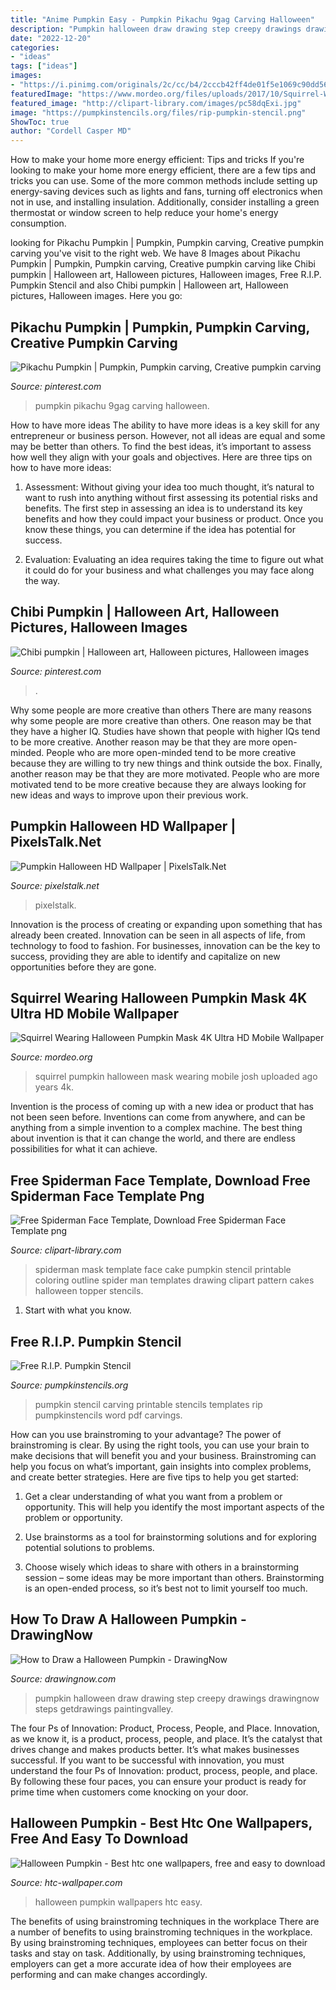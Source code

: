 ```yaml
---
title: "Anime Pumpkin Easy - Pumpkin Pikachu 9gag Carving Halloween"
description: "Pumpkin halloween draw drawing step creepy drawings drawingnow steps getdrawings paintingvalley"
date: "2022-12-20"
categories:
- "ideas"
tags: ["ideas"]
images:
- "https://i.pinimg.com/originals/2c/cc/b4/2cccb42ff4de01f5e1069c90dd564386.jpg"
featuredImage: "https://www.mordeo.org/files/uploads/2017/10/Squirrel-Wearing-Halloween-Pumpkin-Mask-HD-Mobile-Wallpaper-950x1520.jpg"
featured_image: "http://clipart-library.com/images/pc58dqExi.jpg"
image: "https://pumpkinstencils.org/files/rip-pumpkin-stencil.png"
ShowToc: true
author: "Cordell Casper MD"
---
```



How to make your home more energy efficient: Tips and tricks
If you're looking to make your home more energy efficient, there are a few tips and tricks you can use. Some of the more common methods include setting up energy-saving devices such as lights and fans, turning off electronics when not in use, and installing insulation. Additionally, consider installing a green thermostat or window screen to help reduce your home's energy consumption.

	

		
looking for Pikachu Pumpkin | Pumpkin, Pumpkin carving, Creative pumpkin carving you've visit to the right web. We have 8 Images about Pikachu Pumpkin | Pumpkin, Pumpkin carving, Creative pumpkin carving like Chibi pumpkin | Halloween art, Halloween pictures, Halloween images, Free R.I.P. Pumpkin Stencil and also Chibi pumpkin | Halloween art, Halloween pictures, Halloween images. Here you go:
		
    
## Pikachu Pumpkin | Pumpkin, Pumpkin Carving, Creative Pumpkin Carving

<img loading=lazy src="https://i.pinimg.com/736x/a1/6a/47/a16a47bd6fea4f4a1e0ec9031974ac39--halloween-scene-holidays-halloween.jpg" onerror="this.onerror=null;this.src='https://tse3.mm.bing.net/th?id=OIP.MENV7YusdX138b69d5F9DwEsEs&amp;pid=15.1';" alt="Pikachu Pumpkin | Pumpkin, Pumpkin carving, Creative pumpkin carving">

_Source: pinterest.com_

>pumpkin pikachu 9gag carving halloween. 

	

How to have more ideas
The ability to have more ideas is a key skill for any entrepreneur or business person. However, not all ideas are equal and some may be better than others. To find the best ideas, it’s important to assess how well they align with your goals and objectives. Here are three tips on how to have more ideas:
1. Assessment: Without giving your idea too much thought, it’s natural to want to rush into anything without first assessing its potential risks and benefits. The first step in assessing an idea is to understand its key benefits and how they could impact your business or product. Once you know these things, you can determine if the idea has potential for success.

2. Evaluation: Evaluating an idea requires taking the time to figure out what it could do for your business and what challenges you may face along the way.

    
## Chibi Pumpkin | Halloween Art, Halloween Pictures, Halloween Images

<img loading=lazy src="https://i.pinimg.com/originals/2c/cc/b4/2cccb42ff4de01f5e1069c90dd564386.jpg" onerror="this.onerror=null;this.src='https://tse1.mm.bing.net/th?id=OIP.lyOBlXU4RPQ0_9Bl2AFdsAHaJ4&amp;pid=15.1';" alt="Chibi pumpkin | Halloween art, Halloween pictures, Halloween images">

_Source: pinterest.com_

>. 

	

Why some people are more creative than others
There are many reasons why some people are more creative than others. One reason may be that they have a higher IQ. Studies have shown that people with higher IQs tend to be more creative. Another reason may be that they are more open-minded. People who are more open-minded tend to be more creative because they are willing to try new things and think outside the box. Finally, another reason may be that they are more motivated. People who are more motivated tend to be more creative because they are always looking for new ideas and ways to improve upon their previous work.

    
## Pumpkin Halloween HD Wallpaper | PixelsTalk.Net

<img loading=lazy src="https://www.pixelstalk.net/wp-content/uploads/2016/10/Winnie-The-Pooh-Pumpkin-Halloween-Background.jpg" onerror="this.onerror=null;this.src='https://tse2.mm.bing.net/th?id=OIP.uJShzWKDn-nggQQDA0lgLwHaFj&amp;pid=15.1';" alt="Pumpkin Halloween HD Wallpaper | PixelsTalk.Net">

_Source: pixelstalk.net_

>pixelstalk. 

	

Innovation is the process of creating or expanding upon something that has already been created. Innovation can be seen in all aspects of life, from technology to food to fashion. For businesses, innovation can be the key to success, providing they are able to identify and capitalize on new opportunities before they are gone.

    
## Squirrel Wearing Halloween Pumpkin Mask 4K Ultra HD Mobile Wallpaper

<img loading=lazy src="https://www.mordeo.org/files/uploads/2017/10/Squirrel-Wearing-Halloween-Pumpkin-Mask-HD-Mobile-Wallpaper-950x1520.jpg" onerror="this.onerror=null;this.src='https://tse1.mm.bing.net/th?id=OIP.N-_oTSag2y7LUTVEDCn1OwHaL2&amp;pid=15.1';" alt="Squirrel Wearing Halloween Pumpkin Mask 4K Ultra HD Mobile Wallpaper">

_Source: mordeo.org_

>squirrel pumpkin halloween mask wearing mobile josh uploaded ago years 4k. 

	

Invention is the process of coming up with a new idea or product that has not been seen before. Inventions can come from anywhere, and can be anything from a simple invention to a complex machine. The best thing about invention is that it can change the world, and there are endless possibilities for what it can achieve.

    
## Free Spiderman Face Template, Download Free Spiderman Face Template Png

<img loading=lazy src="http://clipart-library.com/images/pc58dqExi.jpg" onerror="this.onerror=null;this.src='https://tse2.mm.bing.net/th?id=OIP.bEwdlLcEQ9qrpkyumqrLugHaHU&amp;pid=15.1';" alt="Free Spiderman Face Template, Download Free Spiderman Face Template png">

_Source: clipart-library.com_

>spiderman mask template face cake pumpkin stencil printable coloring outline spider man templates drawing clipart pattern cakes halloween topper stencils. 

	

1. Start with what you know.

    
## Free R.I.P. Pumpkin Stencil

<img loading=lazy src="https://pumpkinstencils.org/files/rip-pumpkin-stencil.png" onerror="this.onerror=null;this.src='https://tse2.mm.bing.net/th?id=OIP.XQuBLLhccnF88ds1UDsZpgHaDt&amp;pid=15.1';" alt="Free R.I.P. Pumpkin Stencil">

_Source: pumpkinstencils.org_

>pumpkin stencil carving printable stencils templates rip pumpkinstencils word pdf carvings. 

	

How can you use brainstroming to your advantage?
The power of brainstroming is clear. By using the right tools, you can use your brain to make decisions that will benefit you and your business. Brainstroming can help you focus on what’s important, gain insights into complex problems, and create better strategies. Here are five tips to help you get started: 
1. Get a clear understanding of what you want from a problem or opportunity. This will help you identify the most important aspects of the problem or opportunity. 

2. Use brainstorms as a tool for brainstorming solutions and for exploring potential solutions to problems. 

3. Choose wisely which ideas to share with others in a brainstorming session – some ideas may be more important than others. Brainstorming is an open-ended process, so it’s best not to limit yourself too much.

    
## How To Draw A Halloween Pumpkin - DrawingNow

<img loading=lazy src="https://www.drawingnow.com/file/videos/steps/121647/how-to-draw-a-halloween-pumpkin-step-9.jpg" onerror="this.onerror=null;this.src='https://tse2.mm.bing.net/th?id=OIP.2LeIsEnbtyn5xiHmy0xqQQHaE8&amp;pid=15.1';" alt="How to Draw a Halloween Pumpkin - DrawingNow">

_Source: drawingnow.com_

>pumpkin halloween draw drawing step creepy drawings drawingnow steps getdrawings paintingvalley. 

	

The four Ps of Innovation: Product, Process, People, and Place.
Innovation, as we know it, is a product, process, people, and place. It’s the catalyst that drives change and makes products better. It’s what makes businesses successful.
If you want to be successful with innovation, you must understand the four Ps of Innovation: product, process, people, and place. By following these four paces, you can ensure your product is ready for prime time when customers come knocking on your door.

    
## Halloween Pumpkin - Best Htc One Wallpapers, Free And Easy To Download

<img loading=lazy src="http://htc-wallpaper.com/wp-content/uploads/2014/10/Halloween-Pumpkin.jpg" onerror="this.onerror=null;this.src='https://tse2.mm.bing.net/th?id=OIP.R5LW5PpTIZcbLhaHJy5AawHaNK&amp;pid=15.1';" alt="Halloween Pumpkin - Best htc one wallpapers, free and easy to download">

_Source: htc-wallpaper.com_

>halloween pumpkin wallpapers htc easy. 

	

The benefits of using brainstroming techniques in the workplace
There are a number of benefits to using brainstroming techniques in the workplace. By using brainstroming techniques, employees can better focus on their tasks and stay on task. Additionally, by using brainstroming techniques, employers can get a more accurate idea of how their employees are performing and can make changes accordingly.

